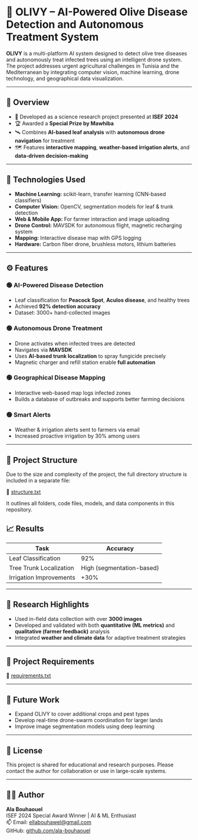 # 🌿 OLIVY – AI-Powered Olive Disease Detection and Autonomous Treatment System

**OLIVY** is a multi-platform AI system designed to detect olive tree diseases and autonomously treat infected trees using an intelligent drone system. The project addresses urgent agricultural challenges in Tunisia and the Mediterranean by integrating computer vision, machine learning, drone technology, and geographical data visualization.

---

## 📌 Overview

- 🔬 Developed as a science research project presented at **ISEF 2024**
- 🏆 Awarded a **Special Prize by Mawhiba**
- 🛰 Combines **AI-based leaf analysis** with **autonomous drone navigation** for treatment
- 🗺 Features **interactive mapping**, **weather-based irrigation alerts**, and **data-driven decision-making**

---

## 🧠 Technologies Used

- **Machine Learning:** scikit-learn, transfer learning (CNN-based classifiers)
- **Computer Vision:** OpenCV, segmentation models for leaf & trunk detection
- **Web & Mobile App:** For farmer interaction and image uploading
- **Drone Control:** MAVSDK for autonomous flight, magnetic recharging system
- **Mapping:** Interactive disease map with GPS logging
- **Hardware:** Carbon fiber drone, brushless motors, lithium batteries

---

## ⚙️ Features

### 🟢 AI-Powered Disease Detection
- Leaf classification for **Peacock Spot**, **Aculos disease**, and healthy trees
- Achieved **92% detection accuracy**
- Dataset: 3000+ hand-collected images

### 🟢 Autonomous Drone Treatment
- Drone activates when infected trees are detected
- Navigates via **MAVSDK**
- Uses **AI-based trunk localization** to spray fungicide precisely
- Magnetic charger and refill station enable **full automation**

### 🟢 Geographical Disease Mapping
- Interactive web-based map logs infected zones
- Builds a database of outbreaks and supports better farming decisions

### 🟢 Smart Alerts
- Weather & irrigation alerts sent to farmers via email
- Increased proactive irrigation by 30% among users

---

## 📂 Project Structure 

Due to the size and complexity of the project, the full directory structure is included in a separate file:

📄 [structure.txt](structure.txt)

It outlines all folders, code files, models, and data components in this repository.


## 📈 Results

| Task                      | Accuracy |
|---------------------------|----------|
| Leaf Classification       | 92%      |
| Tree Trunk Localization   | High (segmentation-based) |
| Irrigation Improvements   | +30%     |

---

## 📌 Research Highlights

- Used in-field data collection with over **3000 images**
- Developed and validated with both **quantitative (ML metrics)** and **qualitative (farmer feedback)** analysis
- Integrated **weather and climate data** for adaptive treatment strategies

---
## 📌 Project Requirements
📄 [requirements.txt](requirements.txt)

---


## 🧪 Future Work

- Expand OLIVY to cover additional crops and pest types  
- Develop real-time drone-swarm coordination for larger lands  
- Improve image segmentation models using deep learning

---

## 📜 License

This project is shared for educational and research purposes. Please contact the author for collaboration or use in large-scale systems.

---

## 👩‍🔬 Author

**Ala Bouhaouel**  
ISEF 2024 Special Award Winner | AI & ML Enthusiast  
📫 Email: ellabouhawel@gmail.com  
GitHub: [github.com/ala-bouhaouel](https://github.com/ala-bouhaouel)

